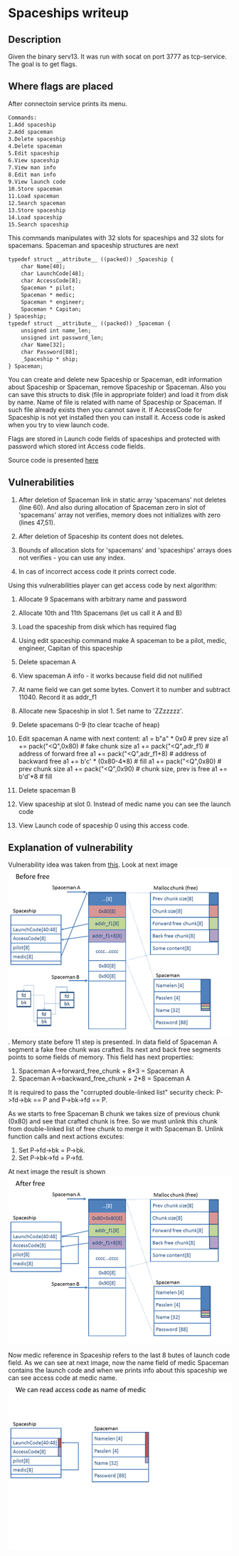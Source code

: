 # Spaceships writeup

## Description

Given the binary serv13. It was run with socat on port 3777 as tcp-service. The goal is to get flags.

## Where flags are placed

After connectoin service prints its menu. 

    Commands:
    1.Add spaceship
    2.Add spaceman
    3.Delete spaceship
    4.Delete spaceman
    5.Edit spaceship
    6.View spaceship
    7.View man info
    8.Edit man info
    9.View launch code
    10.Store spaceman
    11.Load spaceman
    12.Search spaceman
    13.Store spaceship
    14.Load spaceship
    15.Search spaceship

This commands manipulates with 32 slots for spaceships and 32 slots for spacemans. 
Spaceman and spaceship structures are next

    typedef struct __attribute__ ((packed)) _Spaceship {
        char Name[40];
        char LaunchCode[48];
        char AccessCode[8];
        Spaceman * pilot;
        Spaceman * medic;
        Spaceman * engineer;
        Spaceman * Capitan;
    } Spaceship;
    typedef struct __attribute__ ((packed)) _Spaceman {
        unsigned int name_len;
        unsigned int password_len;
        char Name[32];
        char Password[88];
        _Spaceship * ship;
    } Spaceman;


You can create and delete new Spaceship or Spaceman, edit information about Spaceship or Spaceman, remove
Spaceship or Spaceman. Also you can save this structs to disk (file in appropriate folder) and load it from disk
by name. Name of file is related with name of Spaceship or Spaceman. If such file already exists then you cannot
save it. If AccessCode for Spaceship is not yet installed then you can install it. Access code is asked when you try to 
view launch code. 

Flags are stored in Launch code fields of spaceships and protected with password which stored int Access code 
fields.

Source code is presented  [here](/13.cpp)

## Vulnerabilities

1. After deletion of Spaceman link in static array 'spacemans' not deletes (line 60). And also during allocation
of Spaceman zero in slot of 'spacemans' array not verifies, memory does not initializes with zero (lines 47,51).

2. After deletion of Spaceship its content does not deletes. 

3. Bounds of allocation slots for 'spacemans' and 'spaceships' arrays does not verifies - you can use any index.

4. In cas of incorrect access code it prints correct code.

Using this vulnerabilities player can get access code by next algorithm:

1. Allocate 9 Spacemans with arbitrary name and password
2. Allocate 10th and 11th Spacemans (let us call it A and B)
3. Load the spaceship from disk which has required flag
4. Using edit spaceship command make A spaceman to be a pilot, medic, engineer, Capitan of this spaceship
5. Delete spaceman A
6. View spaceman A info - it works because field did not nullified
7. At name field we can get some bytes. Convert it to number and subtract 11040. Record it as addr_f1
8. Allocate new Spaceship in slot 1. Set name to 'ZZzzzzz'.
9. Delete spacemans 0-9 (to clear tcache of heap)
10. Edit spaceman A name with next content:
    a1 = b"a" * 0x0                  # prev size
    a1 += pack("<Q",0x80)       # fake chunk size
    a1 += pack("<Q",adr_f1)     # address of forward free
    a1 += pack("<Q",adr_f1+8) # address of backward free
    a1 += b'c' * (0x80-4*8)       # fill
    a1 += pack("<Q",0x80)       # prev chunk size
    a1 += pack("<Q",0x90)       # chunk size, prev is free
    a1 += b'd'*8                       # fill

11. Delete spaceman B
12. View spaceship at slot 0. Instead of medic name you can see the launch code
13. View Launch code of spaceship 0 using this access code.

## Explanation of vulnerability

Vulnerability idea was taken from [this](https://webcache.googleusercontent.com/search?q=cache:fwf5-Z-5GiQJ:https://heap-exploitation.dhavalkapil.com/attacks/unlink_exploit.html+&cd=1&hl=ru&ct=clnk&gl=ae&client=firefox-b-d).
Look at next image ![](image1.png). Memory state before 11 step is presented. In data field of Spaceman A segment a fake free chunk was crafted. Its next and back free segments points to some fields of memory. This field has next properties:

1. Spaceman A->forward_free_chunk + 8*3 = Spaceman A
2. Spaceman A->backward_free_chunk + 2*8 = Spaceman A

It is required to pass the "corrupted double-linked list" security check: P->fd->bk == P and P->bk->fd == P.

As we starts to free Spaceman B chunk we takes size of previous chunk (0x80) and see that crafted chunk is free. So we must unlink this chunk from double-linked list of free chunk to merge it with Spaceman B. Unlink function calls and next actions excutes:

1.    Set P->fd->bk = P->bk.
2.    Set P->bk->fd = P->fd.

At next image the result is shown ![](image2.png)

Now medic reference in Spaceship refers to the last 8 butes of launch code field. As 
we can see at next image, now the name field of medic Spaceman contains the launch code and when we prints info about this spaceship we can see access code at medic name. ![](image3.png)
